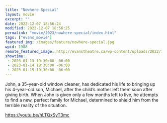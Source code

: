 ```yaml
---
title: "Nowhere Special"
layout: movie
excerpt: ""
date: 2022-12-07 18:56:24
modified: 2022-12-07 18:56:25
permalink: "movie/2023/nowhere-special/index.html"
tags: ["evans_movie"]
featured_img: /images/feature/nowhere-special.jpg
wpid: 1988
remote_featured_image: http://evanstheatre.ca/wp-content/uploads/2022/12/nowhere-special.jpg
showtime: 
 - 2023-01-13 19:30:00 -06:00
 - 2023-01-14 19:30:00 -06:00
 - 2023-01-15 19:30:00 -06:00
---
```




John, a 35-year-old window cleaner, has dedicated his life to bringing up his 4-year-old son, Michael, after the child’s mother left them soon after giving birth. When John is given only a few months left to live, he attempts to find a new, perfect family for Michael, determined to shield him from the terrible reality of the situation.

https://youtu.be/hLTQxSyT3mc